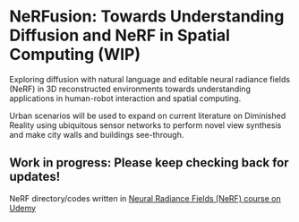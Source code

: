 # NeRFusion: Towards Understanding Diffusion and NeRF in Spatial Computing (WIP)

Exploring diffusion with natural language and editable neural radiance fields (NeRF) in 3D reconstructed environments towards understanding applications in human-robot interaction and spatial computing.

Urban scenarios will be used to expand on current literature on Diminished Reality using ubiquitous sensor networks to perform novel view synthesis and make city walls and buildings see-through.

## Work in progress: Please keep checking back for updates!

NeRF directory/codes written in <a href="https://www.udemy.com/course/neural-radiance-fields-nerf/">Neural Radiance Fields (NeRF) course on Udemy</a>
